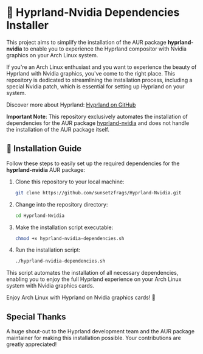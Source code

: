 # 🚀 Hyprland-Nvidia Dependencies Installer

This project aims to simplify the installation of the AUR package **hyprland-nvidia** to enable you to experience the Hyprland compositor with Nvidia graphics on your Arch Linux system.

If you're an Arch Linux enthusiast and you want to experience the beauty of Hyprland with Nvidia graphics, you've come to the right place. This repository is dedicated to streamlining the installation process, including a special Nvidia patch, which is essential for setting up Hyprland on your system.

Discover more about Hyprland: [Hyprland on GitHub](https://github.com/hyprwm/Hyprland)

**Important Note**: This repository exclusively automates the installation of dependencies for the AUR package [hyprland-nvidia](https://aur.archlinux.org/packages/hyprland-nvidia) and does not handle the installation of the AUR package itself.

## 📖 Installation Guide

Follow these steps to easily set up the required dependencies for the **hyprland-nvidia** AUR package:

1. Clone this repository to your local machine:
   ```bash
   git clone https://github.com/sunsetzfrags/Hyprland-Nvidia.git
   ```

2. Change into the repository directory:
   ```bash
   cd Hyprland-Nvidia
   ```

3. Make the installation script executable:
   ```bash
   chmod +x hyprland-nvidia-dependencies.sh
   ```

4. Run the installation script:
   ```bash
   ./hyprland-nvidia-dependencies.sh
   ```

This script automates the installation of all necessary dependencies, enabling you to enjoy the full Hyprland experience on your Arch Linux system with Nvidia graphics cards.

Enjoy Arch Linux with Hyprland on Nvidia graphics cards! 🎉

## Special Thanks

A huge shout-out to the Hyprland development team and the AUR package maintainer for making this installation possible. Your contributions are greatly appreciated!

